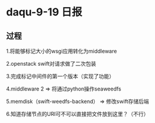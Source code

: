 daqu-9-19 日报
==============

过程
----

1.将能够标记大小的wsgi应用转化为middleware

2.openstack swift对请求做了二次包装

3.完成标记中间件的第一个版本（实现了功能）

4.middleware 2 =&gt; 将通过python操作seaweedfs

5.memdisk（swift-weedfs-backend） =&gt; 修改swift存储后端

6.知道存储节点的URI可不可以直接把文件放到这里？（不行）
